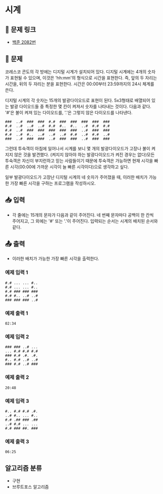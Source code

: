 # 시계

## 📌 문제 링크

- [백준 2082번](https://www.acmicpc.net/problem/2082)

## 📝 문제

코레스코 콘도의 각 방에는 디지털 시계가 설치되어 있다. 디지털 시계에는 4개의 숫자가 표현될 수 있으며, 이것은 'hh:mm'의 형식으로 시간을 표현한다. 즉, 앞의 두 자리는 시간을, 뒤의 두 자리는 분을 표현한다. 시간은 00:00부터 23:59까지의 24시 체계를 쓴다.

디지털 시계의 각 숫자는 15개의 발광다이오드로 표현이 된다. 5x3형태로 배열되어 있는 발광 다이오드들 중 특정한 몇 칸이 켜져서 숫자를 나타내는 것이다. 다음과 같다. '#'은 불이 켜져 있는 다이오드를, '.'은 그렇지 않은 다이오드를 나타낸다.

```
###  ..#  ###  ###  #.#  ###  ###  ###  ###  ###
#.#  ..#  ..#  ..#  #.#  #..  #..  ..#  #.#  #.#
#.#  ..#  ###  ###  ###  ###  ###  ..#  ###  ###
#.#  ..#  #..  ..#  ..#  ..#  #.#  ..#  #.#  ..#
###  ..#  ###  ###  ..#  ###  ###  ..#  ###  ###
```

그런데 투숙객이 아침에 일어나서 시계를 보니 몇 개의 발광다이오드가 고장나 불이 켜지지 않은 것을 발견했다. (켜지지 않아야 하는 발광다이오드가 켜진 경우는 없다)모든 투숙객은 자신이 부지런하고 믿는 사람들이기 때문에 투숙객은 가능하면 현재 시각을 빠른 시각(00:00에 가까운 시각이 늘 빠른 시각이다)으로 생각하고 싶다.

일부 발광다이오드가 고장난 디지털 시계의 네 숫자가 주어졌을 때, 이러한 배치가 가능한 가장 빠른 시각을 구하는 프로그램을 작성하시오.

## 📥 입력

- 각 줄에는 15개의 문자가 다음과 같이 주어진다. 네 번째 문자마다 공백이 한 칸씩 주어지고, 그 외에는 '#' 또는 '.'이 주어진다. 입력되는 순서는 시계의 배치된 순서와 같다.

## 📤 출력

- 이러한 배치가 가능한 가장 빠른 시각을 출력한다.

### 예제 입력 1

```
#.# ... ... #..
#.# ... ... #..
#.# ### ### ###
#.# #.. ..# ..#
### ### ### ..#
```

### 예제 출력 1

```
02:34
```

### 예제 입력 2

```
### ### ..# ...
... #.# #.# #.#
### #.# .#. .#.
#.. #.# ..# ..#
### #.# ..# ###
```

### 예제 출력 2

```
20:48
```

### 예제 입력 3

```
#.. #.# #.# .#.
..# #.. ... #..
#.# .## ### .##
..# #.# ... ...
#.# ### ##. ###
```

### 예제 출력 3

```
06:25
```

## 알고리즘 분류

- 구현
- 브루트포스 알고리즘
